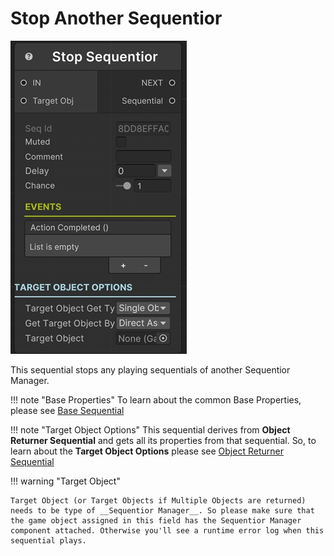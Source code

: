 # Stop Another Sequentior

![Stop Another Sequentior Sequential](/img/sequential_stopsequentior.jpg)

This sequential stops any playing sequentials of another Sequentior Manager.


!!! note "Base Properties"
    To learn about the common Base Properties, please see [Base Sequential](../sequential_base.md)

!!! note "Target Object Options"
    This sequential derives from __Object Returner Sequential__ and gets all its properties from that sequential. So, to learn about the __Target Object Options__ please see [Object Returner Sequential](../sequential_objectreturner.md)



!!! warning "Target Object"
 
    Target Object (or Target Objects if Multiple Objects are returned) needs to be type of __Sequentior Manager__. So please make sure that the game object assigned in this field has the Sequentior Manager component attached. Otherwise you'll see a runtime error log when this sequential plays. 